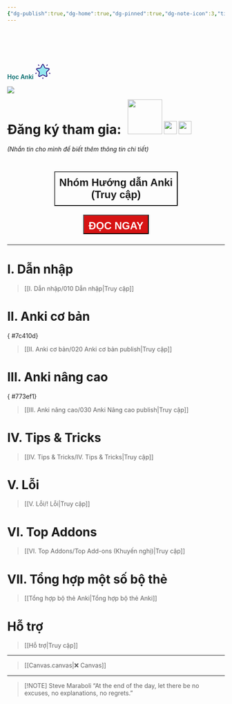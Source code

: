 ```yaml
---
{"dg-publish":true,"dg-home":true,"dg-pinned":true,"dg-note-icon":3,"title":"HỌC ANKI","permalink":"/000-hoc-anki/","pinned":true,"tags":["gardenEntry"],"dgPassFrontmatter":true}
---
```


# <center> <?xml version="1.0" encoding="iso-8859-1"?><!-- Generator: Adobe Illustrator 19.0.0, SVG Export Plug-In . SVG Version: 6.00 Build 0)  --><svg xmlns="http://www.w3.org/2000/svg" xmlns:xlink="http://www.w3.org/1999/xlink" version="1.1" id="Layer_1" x="0px" y="0px" viewBox="0 0 512.001 512.001" style="enable-background:new 0 0 512.001 512.001;" xml:space="preserve" width="35">
<g>
	<path style="fill:#1E0478;" d="M502.663,305.716c7.091,2.31,10.981,9.927,8.671,17.018c-1.85,5.713-7.145,9.333-12.844,9.333   c-1.378,0-2.782-0.216-4.173-0.662l-23.19-7.536c-7.104-2.31-10.981-9.927-8.671-17.018c2.296-7.091,9.927-10.981,17.018-8.671   L502.663,305.716z"/>
	<path style="fill:#1E0478;" d="M480.756,167.103c3.998,12.304,0.729,25.567-8.549,34.616l-81.064,79.011   c-1.594,1.553-2.31,3.795-1.945,5.983l19.138,111.574c2.188,12.763-2.958,25.419-13.425,33.023   c-5.916,4.295-12.844,6.483-19.814,6.483c-5.375,0-10.764-1.297-15.748-3.917l-100.202-52.674c-1.972-1.04-4.322-1.04-6.28,0   l-100.202,52.674c-11.467,6.024-25.094,5.051-35.562-2.566c-10.481-7.604-15.627-20.259-13.439-33.023l19.138-111.574   c0.378-2.188-0.351-4.43-1.945-5.983l-81.064-79.011c-9.265-9.049-12.547-22.312-8.536-34.616   c3.998-12.318,14.438-21.124,27.255-22.987l112.034-16.275c2.188-0.324,4.092-1.702,5.078-3.701l50.094-101.512   C231.46,11.025,243.061,3.813,256,3.813c12.952,0,24.554,7.212,30.281,18.814l50.108,101.512c0.986,1.999,2.877,3.377,5.078,3.701   l112.034,16.275C466.305,145.979,476.759,154.785,480.756,167.103z M453.352,182.365c2.715-2.634,2.107-5.713,1.715-6.915   c-0.392-1.202-1.702-4.052-5.457-4.592l-112.02-16.288c-11.008-1.594-20.516-8.495-25.432-18.463L262.065,34.58   c-0.837-1.688-2.039-2.634-3.187-3.147s-2.242-0.608-2.877-0.608c-1.256,0-4.376,0.365-6.051,3.755l-50.108,101.526   c-4.916,9.968-14.425,16.869-25.419,18.463L62.389,170.857c-3.741,0.54-5.051,3.39-5.443,4.592   c-0.392,1.202-1.013,4.281,1.702,6.915l81.064,79.025c7.969,7.766,11.588,18.936,9.711,29.889l-19.138,111.574   c-0.635,3.728,1.675,5.862,2.688,6.605c1.026,0.743,3.768,2.283,7.118,0.513l100.202-52.674c4.916-2.593,10.319-3.89,15.708-3.89   c5.402,0,10.791,1.297,15.721,3.89l100.202,52.674c3.35,1.769,6.091,0.23,7.104-0.513c1.026-0.743,3.336-2.877,2.688-6.605   l-19.138-111.574c-1.877-10.953,1.756-22.123,9.711-29.889L453.352,182.365z"/>
</g>
<path style="fill:#94E7EF;" d="M455.068,175.449c0.392,1.202,0.999,4.281-1.715,6.915l-81.064,79.025  c-7.955,7.766-11.588,18.936-9.711,29.889l19.138,111.574c0.648,3.728-1.661,5.862-2.688,6.605  c-1.013,0.743-3.755,2.283-7.104,0.513l-100.202-52.674c-4.93-2.593-10.319-3.89-15.721-3.89c-5.389,0-10.791,1.297-15.708,3.89  L140.09,409.971c-3.35,1.769-6.091,0.23-7.118-0.513c-1.013-0.743-3.323-2.877-2.688-6.605l19.138-111.574  c1.877-10.953-1.742-22.123-9.711-29.889l-81.064-79.025c-2.715-2.634-2.093-5.713-1.702-6.915c0.392-1.202,1.702-4.052,5.443-4.592  l112.034-16.288c10.994-1.594,20.502-8.495,25.419-18.463L249.95,34.58c1.675-3.39,4.795-3.755,6.051-3.755  c0.635,0,1.729,0.095,2.877,0.608c1.148,0.513,2.35,1.459,3.187,3.147l50.094,101.526c4.916,9.968,14.425,16.869,25.432,18.463  l112.02,16.288C453.366,171.398,454.676,174.247,455.068,175.449z"/>
<g>
	<path style="fill:#1E0478;" d="M413.779,22.627c6.037,4.376,7.374,12.831,2.998,18.855l-14.344,19.733   c-2.634,3.647-6.753,5.578-10.94,5.578c-2.742,0-5.524-0.837-7.928-2.58c-6.024-4.39-7.361-12.831-2.985-18.868l14.344-19.733   C399.301,19.575,407.756,18.238,413.779,22.627z"/>
	<path style="fill:#1E0478;" d="M269.506,470.289v24.392c0,7.469-6.037,13.506-13.506,13.506c-7.455,0-13.506-6.037-13.506-13.506   v-24.392c0-7.455,6.051-13.506,13.506-13.506C263.469,456.783,269.506,462.834,269.506,470.289z"/>
	<path style="fill:#1E0478;" d="M131.365,45.264c4.376,6.037,3.039,14.479-2.985,18.868c-2.404,1.742-5.186,2.58-7.928,2.58   c-4.187,0-8.306-1.931-10.94-5.565L95.169,41.414c-4.376-6.037-3.039-14.492,2.985-18.868c6.037-4.39,14.492-3.052,18.868,2.985   L131.365,45.264z"/>
	<path style="fill:#1E0478;" d="M49.545,306.824c2.31,7.104-1.567,14.722-8.671,17.031l-23.19,7.536   c-1.391,0.446-2.796,0.662-4.173,0.662c-5.7,0-10.994-3.633-12.844-9.333c-2.31-7.104,1.58-14.722,8.671-17.031l23.19-7.536   C39.631,295.857,47.249,299.733,49.545,306.824z"/>
</g>
<g>
</g>
<g>
</g>
<g>
</g>
<g>
</g>
<g>
</g>
<g>
</g>
<g>
</g>
<g>
</g>
<g>
</g>
<g>
</g>
<g>
</g>
<g>
</g>
<g>
</g>
<g>
</g>
<g>
</g>
</svg>  <span style="font-weight: 600; color: #00696b;">Học Anki</span>          <?xml version="1.0" encoding="iso-8859-1"?><!-- Generator: Adobe Illustrator 19.0.0, SVG Export Plug-In . SVG Version: 6.00 Build 0)  --><svg xmlns="http://www.w3.org/2000/svg" xmlns:xlink="http://www.w3.org/1999/xlink" version="1.1" id="Layer_1" x="0px" y="0px" viewBox="0 0 512.001 512.001" style="enable-background:new 0 0 512.001 512.001;" xml:space="preserve" width="35">
<g>
	<path style="fill:#1E0478;" d="M502.663,305.716c7.091,2.31,10.981,9.927,8.671,17.018c-1.85,5.713-7.145,9.333-12.844,9.333   c-1.378,0-2.782-0.216-4.173-0.662l-23.19-7.536c-7.104-2.31-10.981-9.927-8.671-17.018c2.296-7.091,9.927-10.981,17.018-8.671   L502.663,305.716z"/>
	<path style="fill:#1E0478;" d="M480.756,167.103c3.998,12.304,0.729,25.567-8.549,34.616l-81.064,79.011   c-1.594,1.553-2.31,3.795-1.945,5.983l19.138,111.574c2.188,12.763-2.958,25.419-13.425,33.023   c-5.916,4.295-12.844,6.483-19.814,6.483c-5.375,0-10.764-1.297-15.748-3.917l-100.202-52.674c-1.972-1.04-4.322-1.04-6.28,0   l-100.202,52.674c-11.467,6.024-25.094,5.051-35.562-2.566c-10.481-7.604-15.627-20.259-13.439-33.023l19.138-111.574   c0.378-2.188-0.351-4.43-1.945-5.983l-81.064-79.011c-9.265-9.049-12.547-22.312-8.536-34.616   c3.998-12.318,14.438-21.124,27.255-22.987l112.034-16.275c2.188-0.324,4.092-1.702,5.078-3.701l50.094-101.512   C231.46,11.025,243.061,3.813,256,3.813c12.952,0,24.554,7.212,30.281,18.814l50.108,101.512c0.986,1.999,2.877,3.377,5.078,3.701   l112.034,16.275C466.305,145.979,476.759,154.785,480.756,167.103z M453.352,182.365c2.715-2.634,2.107-5.713,1.715-6.915   c-0.392-1.202-1.702-4.052-5.457-4.592l-112.02-16.288c-11.008-1.594-20.516-8.495-25.432-18.463L262.065,34.58   c-0.837-1.688-2.039-2.634-3.187-3.147s-2.242-0.608-2.877-0.608c-1.256,0-4.376,0.365-6.051,3.755l-50.108,101.526   c-4.916,9.968-14.425,16.869-25.419,18.463L62.389,170.857c-3.741,0.54-5.051,3.39-5.443,4.592   c-0.392,1.202-1.013,4.281,1.702,6.915l81.064,79.025c7.969,7.766,11.588,18.936,9.711,29.889l-19.138,111.574   c-0.635,3.728,1.675,5.862,2.688,6.605c1.026,0.743,3.768,2.283,7.118,0.513l100.202-52.674c4.916-2.593,10.319-3.89,15.708-3.89   c5.402,0,10.791,1.297,15.721,3.89l100.202,52.674c3.35,1.769,6.091,0.23,7.104-0.513c1.026-0.743,3.336-2.877,2.688-6.605   l-19.138-111.574c-1.877-10.953,1.756-22.123,9.711-29.889L453.352,182.365z"/>
</g>
<path style="fill:#94E7EF;" d="M455.068,175.449c0.392,1.202,0.999,4.281-1.715,6.915l-81.064,79.025  c-7.955,7.766-11.588,18.936-9.711,29.889l19.138,111.574c0.648,3.728-1.661,5.862-2.688,6.605  c-1.013,0.743-3.755,2.283-7.104,0.513l-100.202-52.674c-4.93-2.593-10.319-3.89-15.721-3.89c-5.389,0-10.791,1.297-15.708,3.89  L140.09,409.971c-3.35,1.769-6.091,0.23-7.118-0.513c-1.013-0.743-3.323-2.877-2.688-6.605l19.138-111.574  c1.877-10.953-1.742-22.123-9.711-29.889l-81.064-79.025c-2.715-2.634-2.093-5.713-1.702-6.915c0.392-1.202,1.702-4.052,5.443-4.592  l112.034-16.288c10.994-1.594,20.502-8.495,25.419-18.463L249.95,34.58c1.675-3.39,4.795-3.755,6.051-3.755  c0.635,0,1.729,0.095,2.877,0.608c1.148,0.513,2.35,1.459,3.187,3.147l50.094,101.526c4.916,9.968,14.425,16.869,25.432,18.463  l112.02,16.288C453.366,171.398,454.676,174.247,455.068,175.449z"/>
<g>
	<path style="fill:#1E0478;" d="M413.779,22.627c6.037,4.376,7.374,12.831,2.998,18.855l-14.344,19.733   c-2.634,3.647-6.753,5.578-10.94,5.578c-2.742,0-5.524-0.837-7.928-2.58c-6.024-4.39-7.361-12.831-2.985-18.868l14.344-19.733   C399.301,19.575,407.756,18.238,413.779,22.627z"/>
	<path style="fill:#1E0478;" d="M269.506,470.289v24.392c0,7.469-6.037,13.506-13.506,13.506c-7.455,0-13.506-6.037-13.506-13.506   v-24.392c0-7.455,6.051-13.506,13.506-13.506C263.469,456.783,269.506,462.834,269.506,470.289z"/>
	<path style="fill:#1E0478;" d="M131.365,45.264c4.376,6.037,3.039,14.479-2.985,18.868c-2.404,1.742-5.186,2.58-7.928,2.58   c-4.187,0-8.306-1.931-10.94-5.565L95.169,41.414c-4.376-6.037-3.039-14.492,2.985-18.868c6.037-4.39,14.492-3.052,18.868,2.985   L131.365,45.264z"/>
	<path style="fill:#1E0478;" d="M49.545,306.824c2.31,7.104-1.567,14.722-8.671,17.031l-23.19,7.536   c-1.391,0.446-2.796,0.662-4.173,0.662c-5.7,0-10.994-3.633-12.844-9.333c-2.31-7.104,1.58-14.722,8.671-17.031l23.19-7.536   C39.631,295.857,47.249,299.733,49.545,306.824z"/>
</g>
<g>
</g>
<g>
</g>
<g>
</g>
<g>
</g>
<g>
</g>
<g>
</g>
<g>
</g>
<g>
</g>
<g>
</g>
<g>
</g>
<g>
</g>
<g>
</g>
<g>
</g>
<g>
</g>
<g>
</g>
</svg> </center>


![](https://i.imgur.com/0cdlzKr.png)

<span style="font-size: 30px; font-weight: bold;">Đăng ký tham gia: </span> &nbsp; [<img  src="https://i.imgur.com/CZ7hhJg.png" width="80">](https://m.me/tui.la.phuc747)  [<img  src="https://i.imgur.com/HNBJNZE.png" width="30">](https://zalo.me/346598402) [<img  src="https://i.imgur.com/9PROKnb.png" width="30">](https://t.me/lehoangphuc747)

###### (Nhắn tin cho mình để biết thêm thông tin chi tiết)

<div style="display: flex; flex-direction: column; align-items: center; cursor: pointer;">
  <a href="https://www.facebook.com/groups/ankikhoa2/" target="_blank">
    <button style="font-size: 24px; padding: 10px; margin: 10px 0; background: var(--text-accent); font-weight: 600; color: var(--text-on-accent); height: 100%; width-max:90%;">Nhóm Hướng dẫn Anki <br>(Truy cập)</button>
  </a>
  <a href="https://hocanki.vercel.app/i-dam-dao/cach-huong-dan-anki-hoat-dong/" target="_blank">
    <button style="height:45px;font-size: 24px; padding: 10px; margin: 10px 0; background: #D71313; font-weight: 600; color: white;">ĐỌC NGAY</button>
  </a>
</div>

---

# I. Dẫn nhập

> [[I. Dẫn nhập/010 Dẫn nhập\|Truy cập]]

# II. Anki cơ bản
{ #7c410d}


> [[II. Anki cơ bản/020 Anki cơ bản publish\|Truy cập]]

# III. Anki nâng cao
{ #773ef1}


> [[III. Anki nâng cao/030 Anki Nâng cao publish\|Truy cập]]

# IV. Tips & Tricks
> [[IV. Tips & Tricks/IV. Tips & Tricks\|Truy cập]]

# V. Lỗi
> [[V. Lỗi/! Lỗi\|Truy cập]]

# VI. Top Addons
> [[VI. Top Addons/Top Add-ons (Khuyến nghị)\|Truy cập]]

# VII. Tổng hợp một số bộ thẻ
> [[Tổng hợp bộ thẻ Anki\|Tổng hợp bộ thẻ Anki]]

# Hỗ trợ
> [[Hỗ trợ\|Truy cập]]

___

> [[Canvas.canvas|❌ Canvas]]

---
> [!NOTE] Steve Maraboli
> “At the end of the day, let there be no excuses, no explanations, no regrets.”